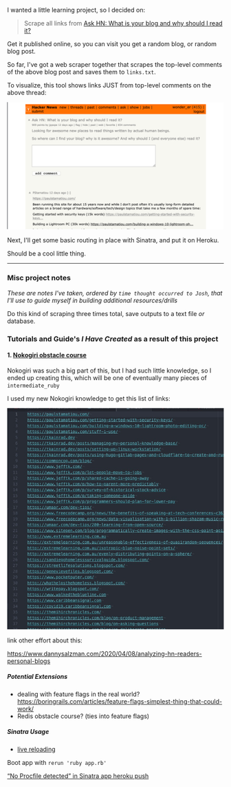 I wanted a little learning project, so I decided on:

> Scrape all links from [Ask HN: What is your blog and why should I read it?](https://news.ycombinator.com/item?id=22800136)

Get it published online, so you can visit you get a random blog, or random blog post. 

So far, I've got a web scraper together that scrapes the top-level comments of the above blog post and saves them to `links.txt`.

To visualize, this tool shows links JUST from top-level comments on the above thread:

![top-level comments](/images/show-hn-your-blog-overview.gif)

Next, I'll get some basic routing in place with Sinatra, and put it on Heroku. 

Should be a cool little thing. 

-----------------------

### Misc project notes

_These are notes I've taken, ordered by `time thought occurred to Josh`, that I'll use to guide myself in building additional resources/drills_

Do this kind of scraping three times total, save outputs to a text file _or_ database. 

### Tutorials and Guide's _I Have Created_ as a result of this project

#### 1. [Nokogiri obstacle course](https://github.com/josh-works/intermediate_ruby_obstacle_course/tree/master/nokogiri_obstacle_course) 

Nokogiri was such a big part of this, but I had such little knowledge, so I ended up creating this, which will be one of eventually many pieces of `intermediate_ruby`

I used my new Nokogiri knowledge to get this list of links:

![links!](/images/links_01.jpg)


link other effort about this: 

https://www.dannysalzman.com/2020/04/08/analyzing-hn-readers-personal-blogs



##### Potential Extensions

- dealing with feature flags in the real world? https://boringrails.com/articles/feature-flags-simplest-thing-that-could-work/
- Redis obstacle course? (ties into feature flags)

##### Sinatra Usage

- [live reloading](https://stackoverflow.com/questions/1247125/how-to-get-sinatra-to-auto-reload-the-file-after-each-change) 

Boot app with `rerun 'ruby app.rb'`

[“No Procfile detected” in Sinatra app heroku push](https://stackoverflow.com/questions/24223476/no-procfile-detected-in-sinatra-app-heroku-push)


